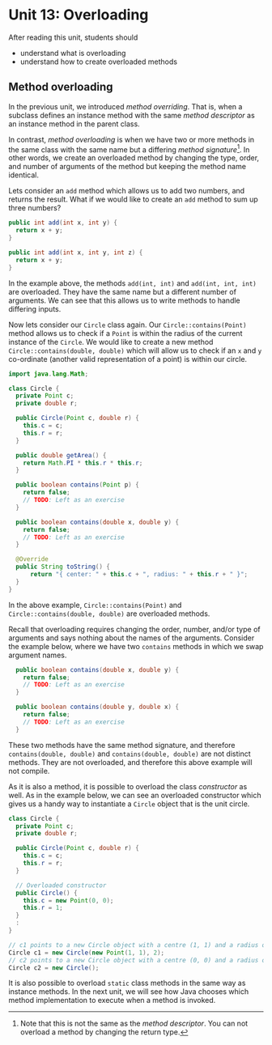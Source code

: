 # Unit 13: Overloading

After reading this unit, students should

- understand what is overloading
- understand how to create overloaded methods

## Method overloading

In the previous unit, we introduced _method overriding_. That is, when a subclass defines an instance method with the same _method descriptor_ as an instance method in the parent class.

In contrast, _method overloading_ is when we have two or more methods in the same class with the same name but a differing _method signature_[^1]. In other words, we create an overloaded method by changing the type, order, and number of arguments of the method but keeping the method name identical. 

[^1]: Note that this is not the same as the _method descriptor_. You can not overload a method by changing the return type.

Lets consider an `add` method which allows us to add two numbers, and returns the result. What if we would like to create an `add` method to sum up three numbers?

```Java
public int add(int x, int y) {
  return x + y;
}

public int add(int x, int y, int z) {
  return x + y;
}
```

In the example above, the methods `add(int, int)` and `add(int, int, int)` are overloaded. They have the same name but a different number of arguments. We can see that this allows us to write methods to handle differing inputs. 

Now lets consider our `Circle` class again. Our `Circle::contains(Point)` method allows us to check if a `Point` is within the radius of the current instance of the `Circle`. We would like to create a new method `Circle::contains(double, double)` which will allow us to check if an `x` and `y` co-ordinate (another valid representation of a point) is within our circle.

```Java
import java.lang.Math;

class Circle {
  private Point c;   
  private double r;  

  public Circle(Point c, double r) {
    this.c = c;
    this.r = r;
  }

  public double getArea() {
    return Math.PI * this.r * this.r;
  }

  public boolean contains(Point p) {
    return false;
	// TODO: Left as an exercise
  }

  public boolean contains(double x, double y) {
    return false;
	// TODO: Left as an exercise
  }

  @Override
  public String toString() {
	  return "{ center: " + this.c + ", radius: " + this.r + " }";
  }
}
```
In the above example, `Circle::contains(Point)` and `Circle::contains(double, double)` are overloaded methods. 

Recall that overloading requires changing the order, number, and/or type of arguments and says nothing about the names of the arguments. Consider the example below, where we have two `contains` methods in which we swap argument names. 

```Java
  public boolean contains(double x, double y) {
    return false;
	// TODO: Left as an exercise
  }

  public boolean contains(double y, double x) {
    return false;
	// TODO: Left as an exercise
  }
```

These two methods have the same method signature, and therefore `contains(double, double)` and `contains(double, double)` are not distinct methods. They are not overloaded, and therefore this above example will not compile.

As it is also a method, it is possible to overload the class _constructor_ as well. As in the example below, we can see an overloaded constructor which gives us a handy way to instantiate a `Circle` object that is the unit circle.

```Java
class Circle {
  private Point c; 
  private double r;

  public Circle(Point c, double r) {
    this.c = c;
    this.r = r;
  }

  // Overloaded constructor
  public Circle() {
    this.c = new Point(0, 0);
    this.r = 1;
  }
  :
}
```

```Java
// c1 points to a new Circle object with a centre (1, 1) and a radius of 2
Circle c1 = new Circle(new Point(1, 1), 2); 
// c2 points to a new Circle object with a centre (0, 0) and a radius of 1
Circle c2 = new Circle();
```

It is also possible to overload `static` class methods in the same way as instance methods. In the next unit, we will see how Java chooses which method implementation to execute when a method is invoked.